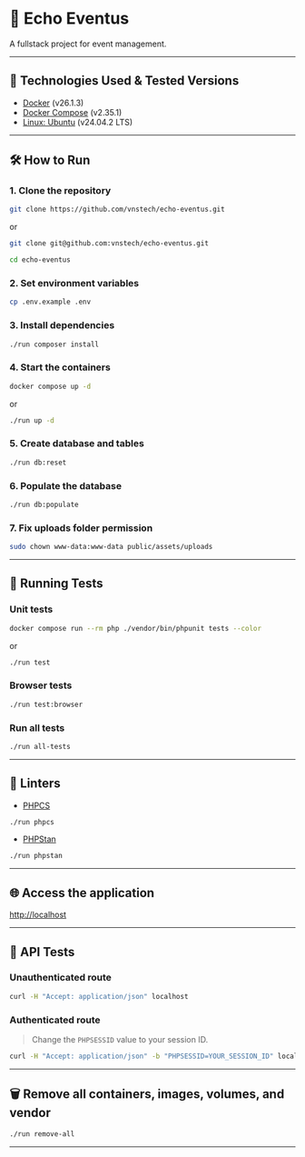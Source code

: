 # 🎉 Echo Eventus

A fullstack project for event management.

---

## 🧰 Technologies Used & Tested Versions

- [Docker](https://www.docker.com/) (v26.1.3)
- [Docker Compose](https://docs.docker.com/compose/) (v2.35.1)
- [Linux: Ubuntu](https://ubuntu.com/download) (v24.04.2 LTS)

---

## 🛠️ How to Run

### 1. Clone the repository

```bash
git clone https://github.com/vnstech/echo-eventus.git
```
or

```bash
git clone git@github.com:vnstech/echo-eventus.git
```
```bash
cd echo-eventus
```

### 2. Set environment variables

```bash
cp .env.example .env
```

### 3. Install dependencies

```bash
./run composer install
```

### 4. Start the containers

```bash
docker compose up -d
```
or

```bash
./run up -d
```

### 5. Create database and tables

```bash
./run db:reset
```

### 6. Populate the database

```bash
./run db:populate
```

### 7. Fix uploads folder permission

```bash
sudo chown www-data:www-data public/assets/uploads
```

---

## 🧪 Running Tests

### Unit tests

```bash
docker compose run --rm php ./vendor/bin/phpunit tests --color
```
or

```bash
./run test
```

### Browser tests

```bash
./run test:browser
```

### Run all tests

```bash
./run all-tests
```

---

## 🧹 Linters

- [PHPCS](https://github.com/PHPCSStandards/PHP_CodeSniffer/)

```bash
./run phpcs
```

- [PHPStan](https://phpstan.org/)

```bash
./run phpstan
```

---

## 🌐 Access the application

[http://localhost](http://localhost)

---

## 📡 API Tests

### Unauthenticated route

```bash
curl -H "Accept: application/json" localhost
```

### Authenticated route

> Change the `PHPSESSID` value to your session ID.

```bash
curl -H "Accept: application/json" -b "PHPSESSID=YOUR_SESSION_ID" localhost/events
```

---

## 🗑️ Remove all containers, images, volumes, and vendor

```bash
./run remove-all
```

---
